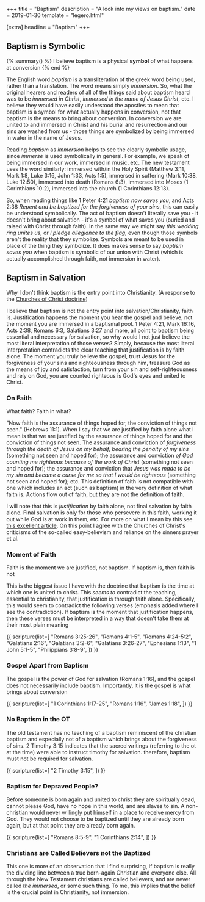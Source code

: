 +++
title = "Baptism"
description = "A look into my views on baptism."
date = 2019-01-30
template = "legero.html"

[extra]
headline = "Baptism"
+++

<section>

## Baptism is Symbolic

{% summary() %}
I believe baptism is a physical **symbol** of what happens at conversion
{% end %}

The English word _baptism_ is a transliteration of the greek word being used, rather than a translation. The word means simply _immersion_. So, what the original hearers and readers of all of the things said about baptism heard was to be _immersed in Christ_, _immersed in the name of Jesus Christ_, etc. I believe they would have easily understood the apostles to mean that baptism is a symbol for what actually happens in conversion, not that baptism is the means to bring about conversion. In conversion we are united to and immersed in Christ and his burial and resurrection and our sins are washed from us - those things are symbolized by being immersed in water in the name of Jesus.

Reading _baptism_ as _immersion_ helps to see the clearly symbolic usage, since _immerse_ is used symbolically in general. For example, we speak of being immersed in our work, immersed in music, etc. The new testament uses the word similarly: immersed with/in the Holy Spirit (Matthew 3:11, Mark 1:8, Luke 3:16, John 1:33, Acts 1:5), immersed in suffering (Mark 10:38, Luke 12:50), immersed into death (Romans 6:3), immersed into Moses (1 Corinthians 10:2), immersed into the church (1 Corinthians 12:13).


So, when reading things like 1 Peter 4:21 _baptism now saves you_, and Acts 2:38 _Repent and be baptized for the forgiveness of your sins_, this can easily be understood symbolically. The act of baptism doesn't literally save you - it doesn't bring about salvation - it's a symbol of what saves you (buried and raised with Christ through faith). In the same way we might say _this wedding ring unites us_, or _I pledge allegiance to the flag_,  even though those symbols aren't the reality that they symbolize. Symbols are meant to be used in place of the thing they symbolize. It does makes sense to say _baptism saves you_ when baptism is symbolic of our union with Christ (which is actually accomplished through faith, not immersion in water).

</section>

<section>

## Baptism in Salvation


Why I don't think baptism is the entry point into Christianity. (A response to the [Churches of Christ doctrine](https://en.wikipedia.org/wiki/Churches_of_Christ#Baptism))

I believe that baptism is not the entry point into salvation/Christianity, faith is. Justification happens the moment you hear the gospel and believe, not the moment you are immersed in a baptismal pool. 1 Peter 4:21, Mark 16:16, Acts 2:38, Romans 6:3, Galatians 3:27 and more, all point to baptism being essential and necessary for salvation, so why would I not just believe the most literal interpretation of those verses? Simply, because the most literal interpretation contradicts the clear teaching that justification is by faith alone. The moment you truly believe the gospel, trust Jesus for the forgiveness of your sins and righteousness through him, treasure God as the means of joy and satisfaction, turn from your sin and self-righteousness and rely on God, you are counted righteous is God's eyes and united to Christ.

</section>

<aside id="on-faith">

### On Faith

What faith? Faith in what?

"Now faith is the assurance of things hoped for, the conviction of things not seen." (Hebrews 11:1). When I say that we are justified by faith alone what I mean is that we are justified by the assurance of things hoped for and the conviction of things not seen. The assurance and conviction of _forgiveness through the death of Jesus on my behalf, bearing the penalty of my sins_ (something not seen and hoped for); the assurance and conviction _of God counting me righteous because of the work of Christ_ (something not seen and hoped for); the assurance and conviction that _Jesus was made to be my sin and became a curse for me so that I would be righteous_ (something not seen and hoped for); etc. This definition of faith is not compatible with one which includes an act (such as baptism) in the very definition of what faith is. Actions flow out of faith, but they are not the definition of faith.

I will note that this is _justification_ by faith alone, not final salvation by faith alone. Final salvation is only for those who persevere in this faith, working it out while God is at work in them, etc. For more on what I mean by this see <a href="https://www.desiringgod.org/articles/does-god-really-save-us-by-faith-alone">this excellent article</a>. On this point I agree with the Churches of Christ's criticisms of the so-called easy-believism and reliance on the sinners prayer et al.

</aside>

<section>

### Moment of Faith

Faith is the moment we are justified, not baptism. If baptism is, then faith is not

This is the biggest issue I have with the doctrine that baptism is the time at which one is united to christ. This _seems to_ contradict the teaching, essential to christianity, that justification is through faith alone. Specifically, this would seem to contradict the following verses (emphasis added where I see the contradiction). If baptism is the moment that justification happens, then these verses must be interpreted in a way that doesn't take them at their most plain meaning

{{ scripture(list=[
  "Romans 3:25-26",
  "Romans 4:1-5",
  "Romans 4:24-5:2",
  "Galatians 2:16",
  "Galatians 3:2-6",
  "Galatians 3:26-27",
  "Ephesians 1:13",
  "1 John 5:1-5",
  "Philippians 3:8-9",
  ]) }}


</section>

<section>

### Gospel Apart from Baptism

The gospel is the power of God for salvation (Romans 1:16), and the gospel does not necessarily include baptism. Importantly, it is the gospel is what brings about conversion

{{ scripture(list=[
  "1 Corinthians 1:17-25",
  "Romans 1:16",
  "James 1:18",
  ]) }}
  
</section>

<section>

### No Baptism in the OT

The old testament has no teaching of a baptism reminiscent of the christian baptism and especially not of a baptism which brings about the forgiveness of sins. 2 Timothy 3:15 indicates that the sacred writings (referring to the ot at the time) were able to instruct timothy for salvation. therefore, baptism must not be required for salvation.

{{ scripture(list=[
  "2 Timothy 3:15",
  ]) }}
  
</section>

<section>

### Baptism for Depraved People?

Before someone is born again and united to christ they are spiritually dead, cannot please God, have no hope in this world, and are slaves to sin. A non-christian would never willingly put himself in a place to receive mercy from God. They would not choose to be baptized until they are already born again, but at that point they are already born again.

{{ scripture(list=[
  "Romans 8:5-9",
  "1 Corinthians 2:14",
  ]) }}
  
</section>

<section>

### Christians are Called Believers not the Baptized

This one is more of an observation that I find surprising, if baptism is really the dividing line between a true born-again Christian and everyone else. All through the New Testament christians are called believers, and are never called _the immersed_, or some such thing. To me, this implies that the belief is the crucial point in Christianity, not immersion.

</section>
